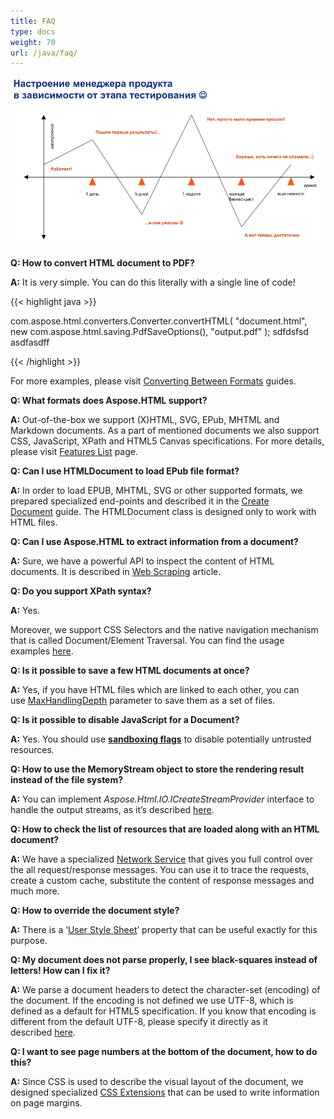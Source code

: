```yaml
---
title: FAQ
type: docs
weight: 70
url: /java/faq/
---
```

![](2986d00dfc5741ddb09222ba00123072.png)

**Q: How to convert HTML document to PDF?**

**A:** It is very simple. You can do this literally with a single line of code! 

{{< highlight java >}}

 com.aspose.html.converters.Converter.convertHTML(
        "document.html", 
        new com.aspose.html.saving.PdfSaveOptions(), 
        "output.pdf"
 ); sdfdsfsd asdfasdff

{{< /highlight >}}

For more examples, please visit [Converting Between Formats](/html/java/converting-between-formats/) guides.

**Q: What formats does Aspose.HTML support?**

**A:** Out-of-the-box we support (X)HTML, SVG, EPub, MHTML and Markdown documents. As a part of mentioned documents we also support CSS, JavaScript, XPath and HTML5 Canvas specifications. For more details, please visit [Features List](/html/java/features-list/) page.

**Q: Can I use HTMLDocument to load EPub file format?**

**A:** In order to load EPUB, MHTML, SVG or other supported formats, we prepared specialized end-points and described it in the [Create Document](/html/java/creating-a-document/) guide. The HTMLDocument class is designed only to work with HTML files.

**Q: Can I use Aspose.HTML to extract information from a document?**

**A:** Sure, we have a powerful API to inspect the content of HTML documents. It is described in [Web Scraping](/html/java/web-scraping/) article.

**Q: Do you support XPath syntax?**

**A:** Yes.

Moreover, we support CSS Selectors and the native navigation mechanism that is called Document/Element Traversal. You can find the usage examples [here](/html/java/web-scraping/#webscraping-xpath).

**Q: Is it possible to save a few HTML documents at once?**

**A:** Yes, if you have HTML files which are linked to each other, you can use [MaxHandlingDepth](/html/java/saving-a-document/) parameter to save them as a set of files.

**Q: Is it possible to disable JavaScript for a Document?**

**A:** Yes. You should use **[sandboxing flags](/html/java/environment-configuration/)** to disable potentially untrusted resources.

**Q: How to use the MemoryStream object to store the rendering result instead of the file system?**

**A:** You can implement *Aspose.Html.IO.ICreateStreamProvider* interface to handle the output streams, as it’s described [here](/html/java/output-streams/).

**Q: How to check the list of resources that are loaded along with an HTML document?**

**A:** We have a specialized [Network Service](/html/java/environment-configuration/) that gives you full control over the all request/response messages. You can use it to trace the requests, create a custom cache, substitute the content of response messages and much more.

**Q: How to override the document style?**

**A:** There is a ‘[User Style Sheet](/html/java/environment-configuration/)’ property that can be useful exactly for this purpose.

**Q: My document does not parse properly, I see black-squares instead of letters! How can I fix it?**

**A:** We parse a document headers to detect the character-set (encoding) of the document. If the encoding is not defined we use UTF-8, which is defined as a default for HTML5 specification. If you know that encoding is different from the default UTF-8, please specify it directly as it described [here](/html/java/environment-configuration/).

**Q: I want to see page numbers at the bottom of the document, how to do this?**

**A:** Since CSS is used to describe the visual layout of the document, we designed specialized [CSS Extensions](/html/java/css-extensions/) that can be used to write information on page margins.